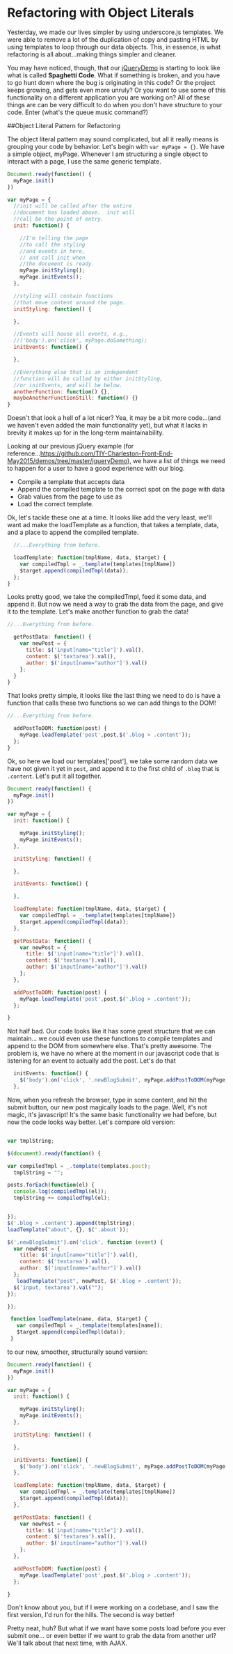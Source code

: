 # Refactoring with Object Literals

Yesterday, we made our lives simpler by using underscore.js templates.  We were able to remove a lot of the duplication of copy and pasting HTML by using templates to loop through our data objects.  This, in essence, is what refactoring is all about...making things simpler and cleaner.

You may have noticed, though, that our [jQueryDemo](https://github.com/TIY-Charleston-Front-End-May2015/demos/blob/master/jqueryDemo/main.js) is starting to look like what is called **Spaghetti Code**.  What if something is broken, and you have to go hunt down where the bug is originating in this code? Or the project keeps growing, and gets even more unruly? Or you want to use some of this functionality on a different application you are working on?  All of these things are can be very difficult to do when you don't have structure to your code.  Enter (what's the queue music command?)

##Object Literal Pattern for Refactoring

The object literal pattern may sound complicated, but all it really means is grouping your code by behavior.  Let's begin with `var myPage = {}`. We have a simple object, myPage.  Whenever I am structuring a single object to interact with a page, I use the same generic template.

```js
Document.ready(function() {
  myPage.init()
})

var myPage = {
  //init will be called after the entire
  //document has loaded above.  init will
  //call be the point of entry.
  init: function() {

    //I'm telling the page
    //to call the styling
    //and events in here,
    // and call init when
    //the document is ready.
    myPage.initStyling();
    myPage.initEvents();
  },

  //styling will contain functions
  //that move content around the page.
  initStyling: function() {

  },

  //Events will house all events, e.g.,
  //('body').on('click', myPage.doSomething);
  initEvents: function() {

  },

  //Everything else that is an independent
  //function will be called by either initStyling,
  //or initEvents, and will be below.
  anotherFunction: function() {},
  maybeAnotherFunctionStill: function() {}
}
```
Doesn't that look a hell of a lot nicer? Yea, it may be a bit more code...(and we haven't even added the main functionality yet), but what it lacks in brevity it makes up for in the long-term maintainability.

Looking at our previous jQuery example (for reference...https://github.com/TIY-Charleston-Front-End-May2015/demos/tree/master/jqueryDemo), we have a list of things we need to happen for a user to have a good experience with our blog.

+ Compile a template that accepts data
+ Append the compiled template to the correct spot on the page with data
+ Grab values from the page to use as
+ Load the correct template.

Ok, let's tackle these one at a time.  It looks like add the very least, we'll want ad make the loadTemplate as a function, that takes a template, data, and a place to append the compiled template.

```js
  //...Everything from before.

  loadTemplate: function(tmplName, data, $target) {
    var compiledTmpl = _.template(templates[tmplName])
    $target.append(compiledTmpl(data));
  };
}
```

Looks pretty good, we take the compiledTmpl, feed it some data, and append it.  But now we need a way to grab the data from the page, and give it to the template.  Let's make another function to grab the data!

```js
//...Everything from before.

  getPostData: function() {
    var newPost = {
      title: $('input[name="title"]').val(),
      content: $('textarea').val(),
      author: $('input[name="author"]').val()
    };
  }
}
```

That looks pretty simple, it looks like the last thing we need to do is have a function that calls these two functions so we can add things to the DOM!

```js
//...Everything from before.

  addPostToDOM: function(post) {
    myPage.loadTemplate('post',post,$('.blog > .content'));
  };
}
```

Ok, so here we load our templates['post'], we take some random data we have not given it yet in `post`, and append it to the first child of `.blog` that is `.content`.  Let's put it all together.

```js
Document.ready(function() {
  myPage.init()
})

var myPage = {
  init: function() {

    myPage.initStyling();
    myPage.initEvents();
  },

  initStyling: function() {

  },

  initEvents: function() {

  },

  loadTemplate: function(tmplName, data, $target) {
    var compiledTmpl = _.template(templates[tmplName])
    $target.append(compiledTmpl(data));
  },

  getPostData: function() {
    var newPost = {
      title: $('input[name="title"]').val(),
      content: $('textarea').val(),
      author: $('input[name="author"]').val()
    };
  },

  addPostToDOM: function(post) {
    myPage.loadTemplate('post',post,$('.blog > .content'));
  };

}
```

Not half bad.  Our code looks like it has some great structure that we can maintain... we could even use these functions to compile templates and append to the DOM from somewhere else.  That's pretty awesome.  The problem is, we have no where at the moment in our javascript code that is listening for an event to actually add the post.  Let's do that

```js
  initEvents: function() {
    $('body').on('click', '.newBlogSubmit', myPage.addPostToDOM(myPage.getPostData));
  },
```

Now, when you refresh the browser, type in some content, and hit the submit button, our new post magically loads to the page.  Well, it's not magic, it's javascript! It's the same basic functionality we had before, but now the code looks way better.  Let's compare old version:

```js

var tmplString;

$(document).ready(function() {

var compiledTmpl = _.template(templates.post);
  tmplString = "";

posts.forEach(function(el) {
  console.log(compiledTmpl(el));
  tmplString += compiledTmpl(el);


});
$('.blog > .content').append(tmplString);
loadTemplate("about", {}, $('.about'));

$('.newBlogSubmit').on('click', function (event) {
  var newPost = {
    title: $('input[name="title"]').val(),
    content: $('textarea').val(),
    author: $('input[name="author"]').val()
  };
   loadTemplate("post", newPost, $('.blog > .content'));
  $('input, textarea').val("");
});

});

 function loadTemplate(name, data, $target) {
   var compiledTmpl = _.template(templates[name]);
   $target.append(compiledTmpl(data));
 }
```

to our new, smoother, structurally sound version:

```js
Document.ready(function() {
  myPage.init()
})

var myPage = {
  init: function() {

    myPage.initStyling();
    myPage.initEvents();
  },

  initStyling: function() {

  },

  initEvents: function() {
    $('body').on('click', '.newBlogSubmit', myPage.addPostToDOM(myPage.getPostData));
  },

  loadTemplate: function(tmplName, data, $target) {
    var compiledTmpl = _.template(templates[tmplName])
    $target.append(compiledTmpl(data));
  },

  getPostData: function() {
    var newPost = {
      title: $('input[name="title"]').val(),
      content: $('textarea').val(),
      author: $('input[name="author"]').val()
    };
  },

  addPostToDOM: function(post) {
    myPage.loadTemplate('post',post,$('.blog > .content'));
  };

}
```

Don't know about you, but if I were working on a codebase, and I saw the first version, I'd run for the hills.  The second is way better!

Pretty neat, huh? But what if we want have some posts load before you ever submit one... or even better if we want to grab the data from another url? We'll talk about that next time, with AJAX.

